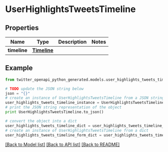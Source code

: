 # UserHighlightsTweetsTimeline


## Properties
Name | Type | Description | Notes
------------ | ------------- | ------------- | -------------
**timeline** | [**Timeline**](Timeline.md) |  | 

## Example

```python
from twitter_openapi_python_generated.models.user_highlights_tweets_timeline import UserHighlightsTweetsTimeline

# TODO update the JSON string below
json = "{}"
# create an instance of UserHighlightsTweetsTimeline from a JSON string
user_highlights_tweets_timeline_instance = UserHighlightsTweetsTimeline.from_json(json)
# print the JSON string representation of the object
print UserHighlightsTweetsTimeline.to_json()

# convert the object into a dict
user_highlights_tweets_timeline_dict = user_highlights_tweets_timeline_instance.to_dict()
# create an instance of UserHighlightsTweetsTimeline from a dict
user_highlights_tweets_timeline_form_dict = user_highlights_tweets_timeline.from_dict(user_highlights_tweets_timeline_dict)
```
[[Back to Model list]](../README.md#documentation-for-models) [[Back to API list]](../README.md#documentation-for-api-endpoints) [[Back to README]](../README.md)


